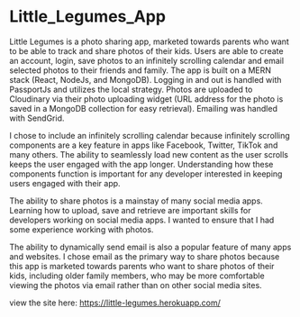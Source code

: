 # Little_Legumes_App

Little Legumes is a photo sharing app, marketed towards parents who want to be able to track and share photos of their kids. Users are able to create an account, login, save photos to an infinitely scrolling calendar and email selected photos to their friends and family. The app is built on a MERN stack (React, NodeJs, and MongoDB). Logging in and out is handled with PassportJs and utilizes the local strategy. Photos are uploaded to Cloudinary via their photo uploading widget (URL address for the photo is saved in a MongoDB collection for easy retrieval). Emailing was handled with SendGrid. 

I chose to include an infinitely scrolling calendar because infinitely scrolling components are a key feature in apps like Facebook, Twitter, TikTok and many others. The ability to seamlessly load new content as the user scrolls keeps the user engaged with the app longer. Understanding how these components function is important for any developer interested in keeping users engaged with their app. 

The ability to share photos is a mainstay of many social media apps. Learning how to upload, save and retrieve are important skills for developers working on social media apps. I wanted to ensure that I had some experience working with photos.

The ability to dynamically send email is also a popular feature of many apps and websites. I chose email as the primary way to share photos because this app is marketed towards parents who want to share photos of their kids, including older family members, who may be more comfortable viewing the photos via email rather than on other social media sites.

view the site here: https://little-legumes.herokuapp.com/
